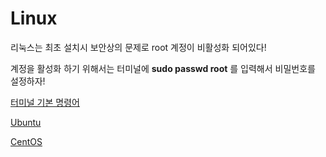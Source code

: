 # Linux

리눅스는 최초 설치시 보안상의 문제로 root 계정이 비활성화 되어있다!

계정을 활성화 하기 위해서는 터미널에 **sudo passwd root** 를 입력해서 비밀번호를 설정하자!

[터미널 기본 명령어](Linux/Basic.md)

[Ubuntu](Linux/Ubuntu.md)

[CentOS](Linux/Centos.md)

